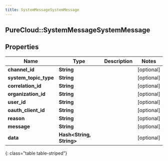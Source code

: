 ```yaml
---
title: SystemMessageSystemMessage
---
```

## PureCloud::SystemMessageSystemMessage

## Properties

|Name | Type | Description | Notes|
|------------ | ------------- | ------------- | -------------|
| **channel_id** | **String** |  | [optional] |
| **system_topic_type** | **String** |  | [optional] |
| **correlation_id** | **String** |  | [optional] |
| **organization_id** | **String** |  | [optional] |
| **user_id** | **String** |  | [optional] |
| **oauth_client_id** | **String** |  | [optional] |
| **reason** | **String** |  | [optional] |
| **message** | **String** |  | [optional] |
| **data** | **Hash&lt;String, String&gt;** |  | [optional] |
{: class="table table-striped"}


